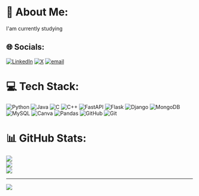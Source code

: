 # 💫 About Me:
I'am currently studying


## 🌐 Socials:
[![LinkedIn](https://img.shields.io/badge/LinkedIn-%230077B5.svg?logo=linkedin&logoColor=white)](https://linkedin.com/in/https://www.linkedin.com/in/mubashshir-khan) [![X](https://img.shields.io/badge/X-black.svg?logo=X&logoColor=white)](https://x.com/https://twitter.com/mubashshir_kh) [![email](https://img.shields.io/badge/Email-D14836?logo=gmail&logoColor=white)](mailto:mubashshirk7666@gmail.com) 

# 💻 Tech Stack:
![Python](https://img.shields.io/badge/python-3670A0?style=for-the-badge&logo=python&logoColor=ffdd54) ![Java](https://img.shields.io/badge/java-%23ED8B00.svg?style=for-the-badge&logo=openjdk&logoColor=white) ![C](https://img.shields.io/badge/c-%2300599C.svg?style=for-the-badge&logo=c&logoColor=white) ![C++](https://img.shields.io/badge/c++-%2300599C.svg?style=for-the-badge&logo=c%2B%2B&logoColor=white) ![FastAPI](https://img.shields.io/badge/FastAPI-005571?style=for-the-badge&logo=fastapi) ![Flask](https://img.shields.io/badge/flask-%23000.svg?style=for-the-badge&logo=flask&logoColor=white) ![Django](https://img.shields.io/badge/django-%23092E20.svg?style=for-the-badge&logo=django&logoColor=white) ![MongoDB](https://img.shields.io/badge/MongoDB-%234ea94b.svg?style=for-the-badge&logo=mongodb&logoColor=white) ![MySQL](https://img.shields.io/badge/mysql-4479A1.svg?style=for-the-badge&logo=mysql&logoColor=white) ![Canva](https://img.shields.io/badge/Canva-%2300C4CC.svg?style=for-the-badge&logo=Canva&logoColor=white) ![Pandas](https://img.shields.io/badge/pandas-%23150458.svg?style=for-the-badge&logo=pandas&logoColor=white) ![GitHub](https://img.shields.io/badge/github-%23121011.svg?style=for-the-badge&logo=github&logoColor=white) ![Git](https://img.shields.io/badge/git-%23F05033.svg?style=for-the-badge&logo=git&logoColor=white)
# 📊 GitHub Stats:
![](https://github-readme-stats.vercel.app/api?username=mubashshirkhan&theme=dark&hide_border=false&include_all_commits=true&count_private=false)<br/>
![](https://github-readme-streak-stats.herokuapp.com/?user=mubashshirkhan&theme=dark&hide_border=false)<br/>
![](https://github-readme-stats.vercel.app/api/top-langs/?username=mubashshirkhan&theme=dark&hide_border=false&include_all_commits=true&count_private=false&layout=compact)

---
[![](https://visitcount.itsvg.in/api?id=mubashshirkhan&icon=0&color=0)](https://visitcount.itsvg.in)

<!-- Proudly created with GPRM ( https://gprm.itsvg.in ) -->
